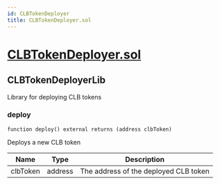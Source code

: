 ```yaml
---
id: CLBTokenDeployer
title: CLBTokenDeployer.sol
---
```

# [CLBTokenDeployer.sol](https://github.com/chromatic-protocol/contracts/tree/main/contracts/core/libraries/deployer/CLBTokenDeployer.sol)

## CLBTokenDeployerLib

Library for deploying CLB tokens

### deploy

```solidity
function deploy() external returns (address clbToken)
```

Deploys a new CLB token

| Name | Type | Description |
| ---- | ---- | ----------- |
| clbToken | address | The address of the deployed CLB token |

